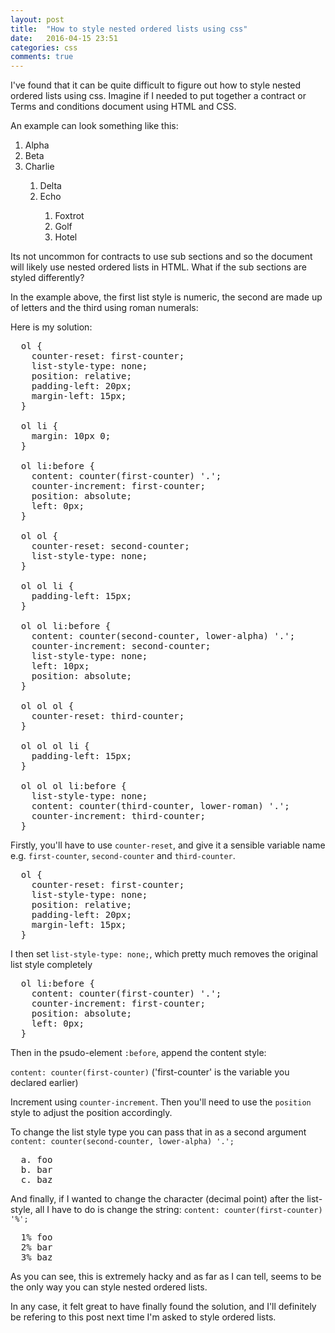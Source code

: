 ```yaml
---
layout: post
title:  "How to style nested ordered lists using css"
date:   2016-04-15 23:51
categories: css
comments: true
---
```


I've found that it can be quite difficult to figure out how to style nested ordered lists using css. Imagine if I needed to put together a contract or Terms and conditions document using HTML and CSS.

An example can look something like this:

<div class='style-ol'>
  <ol>
    <li>
      Alpha
    </li>
    <li>
      Beta
    </li>
    <li>
      Charlie
    </li>
    <ol>
      <li>
        Delta
      </li>
      <li>
        Echo
      </li>
      <ol>
        <li>
          Foxtrot
        </li>
        <li>
          Golf
        </li>
        <li>
          Hotel
        </li>
      </ol>
    </ol>
  </ol>
</div>

Its not uncommon for contracts to use sub sections and so the document will likely use nested ordered lists in HTML. What if the sub sections are styled differently? 

In the example above, the first list style is numeric, the second are made up of letters and the third using roman numerals:

Here is my solution:

<pre>
  ol {
    counter-reset: first-counter;
    list-style-type: none;
    position: relative;
    padding-left: 20px;
    margin-left: 15px;
  }

  ol li {
    margin: 10px 0;
  }

  ol li:before {
    content: counter(first-counter) '.';
    counter-increment: first-counter;
    position: absolute;
    left: 0px;
  }

  ol ol {
    counter-reset: second-counter;
    list-style-type: none;
  }

  ol ol li {
    padding-left: 15px;
  }

  ol ol li:before {
    content: counter(second-counter, lower-alpha) '.';
    counter-increment: second-counter;
    list-style-type: none;
    left: 10px;
    position: absolute;
  }

  ol ol ol {
    counter-reset: third-counter;
  }

  ol ol ol li {
    padding-left: 15px;
  }

  ol ol ol li:before {
    list-style-type: none;
    content: counter(third-counter, lower-roman) '.';
    counter-increment: third-counter;
  }
</pre>

Firstly, you'll have to use `counter-reset`, and give it a sensible variable name e.g. `first-counter`, `second-counter` and `third-counter`.

<pre>
  ol {
    counter-reset: first-counter;
    list-style-type: none;
    position: relative;
    padding-left: 20px;
    margin-left: 15px;
  }
</pre>

I then set `list-style-type: none;`, which pretty much removes the original list style completely

<pre>
  ol li:before {
    content: counter(first-counter) '.';
    counter-increment: first-counter;
    position: absolute;
    left: 0px;
  }
</pre>

Then in the psudo-element `:before`, append the content style:

`content: counter(first-counter)`
('first-counter' is the variable you declared earlier) 

Increment using `counter-increment`. Then you'll need to use the `position` style to adjust the position accordingly.

To change the list style type you can pass that in as a second argument 
`content: counter(second-counter, lower-alpha) '.';`

<pre>
  a. foo
  b. bar
  c. baz
</pre>

And finally, if I wanted to change the character (decimal point) after the list-style, all I have to do is change the string: `content: counter(first-counter) '%';`

<pre>
  1% foo
  2% bar
  3% baz
</pre>

As you can see, this is extremely hacky and as far as I can tell, seems to be the only way you can style nested ordered lists.

In any case, it felt great to have finally found the solution, and I'll definitely be refering to this post next time I'm asked to style ordered lists.
